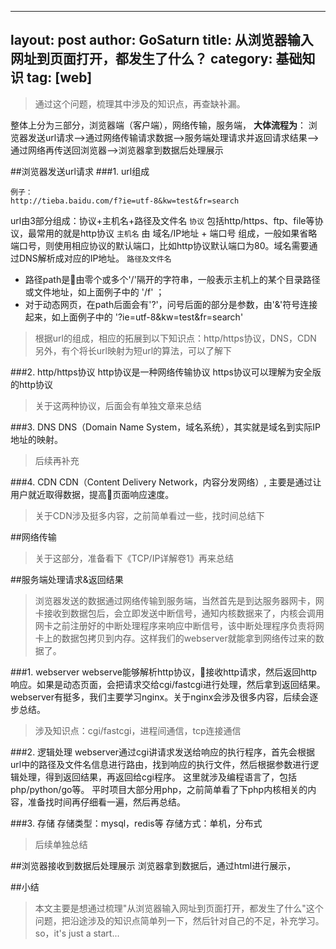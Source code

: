 
---
layout: post
author: GoSaturn
title: 从浏览器输入网址到页面打开，都发生了什么？
category: 基础知识
tag: [web]
---

>通过这个问题，梳理其中涉及的知识点，再查缺补漏。

整体上分为三部分，浏览器端（客户端），网络传输，服务端，
**大体流程为**：
浏览器发送url请求——>通过网络传输请求数据——>服务端处理请求并返回请求结果——>通过网络再传送回浏览器——>浏览器拿到数据后处理展示

##浏览器发送url请求
###1. url组成

```
例子：
http://tieba.baidu.com/f?ie=utf-8&kw=test&fr=search
```
url由3部分组成：协议+主机名+路径及文件名
`协议` 包括http/https、ftp、file等协议，最常用的就是http协议
`主机名`  由 域名/IP地址 + 端口号 组成，一般如果省略端口号，则使用相应协议的默认端口，比如http协议默认端口为80。域名需要通过DNS解析成对应的IP地址。
`路径及文件名` 

 - 路径path是由零个或多个'/'隔开的字符串，一般表示主机上的某个目录路径或文件地址，如上面例子中的 '/f' ；
 - 对于动态网页，在path后面会有'?'，问号后面的部分是参数，由'&'符号连接起来，如上面例子中的 '?ie=utf-8&kw=test&fr=search'

>根据url的组成，相应的拓展到以下知识点：http/https协议，DNS，CDN
>另外，有个将长url映射为短url的算法，可以了解下

###2. http/https协议
http协议是一种网络传输协议
https协议可以理解为安全版的http协议
>关于这两种协议，后面会有单独文章来总结

###3. DNS
DNS（Domain Name System，域名系统），其实就是域名到实际IP地址的映射。
>后续再补充

###4. CDN
CDN（Content Delivery Network，内容分发网络）, 主要是通过让用户就近取得数据，提高页面响应速度。
>关于CDN涉及挺多内容，之前简单看过一些，找时间总结下

##网络传输
>关于这部分，准备看下《TCP/IP详解卷1》再来总结

##服务端处理请求&返回结果
>浏览器发送的数据通过网络传输到服务端，当然首先是到达服务器网卡，网卡接收到数据包后，会立即发送中断信号，通知内核数据来了，内核会调用网卡之前注册好的中断处理程序来响应中断信号，该中断处理程序负责将网卡上的数据包拷贝到内存。这样我们的webserver就能拿到网络传过来的数据了。

###1. webserver
webserve能够解析http协议，接收http请求，然后返回http响应。如果是动态页面，会把请求交给cgi/fastcgi进行处理，然后拿到返回结果。
webserver有挺多，我们主要学习nginx。关于nginx会涉及很多内容，后续会逐步总结。
>涉及知识点：cgi/fastcgi，进程间通信，tcp连接通信

###2. 逻辑处理
webserver通过cgi讲请求发送给响应的执行程序，首先会根据url中的路径及文件名信息进行路由，找到响应的执行文件，然后根据参数进行逻辑处理，得到返回结果，再返回给cgi程序。
这里就涉及编程语言了，包括php/python/go等。
平时项目大部分用php，之前简单看了下php内核相关的内容，准备找时间再仔细看一遍，然后再总结。

###3. 存储
存储类型：mysql，redis等
存储方式：单机，分布式
>后续单独总结

##浏览器接收到数据后处理展示
浏览器拿到数据后，通过html进行展示，

##小结
>本文主要是想通过梳理"从浏览器输入网址到页面打开，都发生了什么"这个问题，把沿途涉及的知识点简单列一下，然后针对自己的不足，补充学习。
> so，it's just a start...
